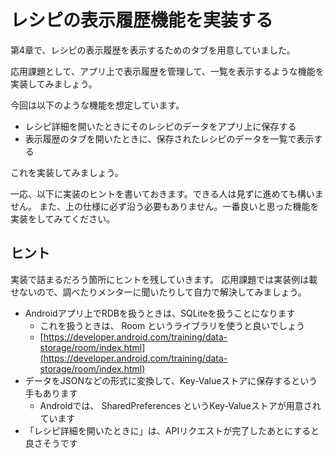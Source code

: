 # レシピの表示履歴機能を実装する

第4章で、レシピの表示履歴を表示するためのタブを用意していました。

応用課題として、アプリ上で表示履歴を管理して、一覧を表示するような機能を実装してみましょう。

今回は以下のような機能を想定しています。

- レシピ詳細を開いたときにそのレシピのデータをアプリ上に保存する
- 表示履歴のタブを開いたときに、保存されたレシピのデータを一覧で表示する

これを実装してみましょう。

一応、以下に実装のヒントを書いておきます。できる人は見ずに進めても構いません。
また、上の仕様に必ず沿う必要もありません。一番良いと思った機能を実装をしてみてください。

## ヒント

実装で詰まるだろう箇所にヒントを残していきます。
応用課題では実装例は載せないので、調べたりメンターに聞いたりして自力で解決してみましょう。

- Androidアプリ上でRDBを扱うときは、SQLiteを扱うことになります
  - これを扱うときは、 Room というライブラリを使うと良いでしょう
  - [https://developer.android.com/training/data-storage/room/index.html](https://developer.android.com/training/data-storage/room/index.html)
- データをJSONなどの形式に変換して、Key-Valueストアに保存するという手もあります
  - Androidでは、 SharedPreferences というKey-Valueストアが用意されています
- 「レシピ詳細を開いたときに」は、APIリクエストが完了したあとにすると良さそうです
